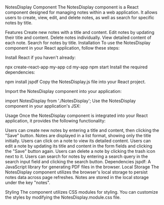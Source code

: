 NotesDisplay Component
The NotesDisplay component is a React component designed for managing notes within a web application. It allows users to create, view, edit, and delete notes, as well as search for specific notes by title.

Features
Create new notes with a title and content.
Edit notes by updating their title and content.
Delete notes individually.
View detailed content of each note.
Search for notes by title.
Installation
To use the NotesDisplay component in your React application, follow these steps:

Install React if you haven't already:

npx create-react-app my-app
cd my-app
npm start
Install the required dependencies:

npm install jspdf
Copy the NotesDisplay.js file into your React project.

Import the NotesDisplay component into your application:

import NotesDisplay from './NotesDisplay';
Use the NotesDisplay component in your application's JSX:

<NotesDisplay />

Usage
Once the NotesDisplay component is integrated into your React application, it provides the following functionality:

Users can create new notes by entering a title and content, then clicking the "Save" button.
Notes are displayed in a list format, showing only the title initially.
Users can click on a note to view its detailed content.
Users can edit a note by updating its title and content in the form fields and clicking the "Save" button again.
Users can delete a note by clicking the trash icon next to it.
Users can search for notes by entering a search query in the search input field and clicking the search button.
Dependencies
jspdf: A JavaScript library for generating PDF files in the browser.
Local Storage
The NotesDisplay component utilizes the browser's local storage to persist notes data across page refreshes. Notes are stored in the local storage under the key "notes".

Styling
The component utilizes CSS modules for styling. You can customize the styles by modifying the NotesDisplay.module.css file.
